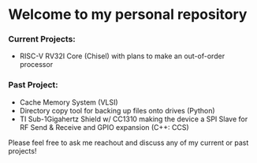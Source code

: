 # Welcome to my personal repository

### Current Projects:
* RISC-V RV32I Core (Chisel) with plans to make an out-of-order processor

### Past Project:
* Cache Memory System (VLSI) 
* Directory copy tool for backing up files onto drives (Python)
* TI Sub-1Gigahertz Shield w/ CC1310 making the device a SPI Slave for RF Send & Receive and GPIO expansion (C++: CCS)

Please feel free to ask me reachout and discuss any of my current or past projects!
